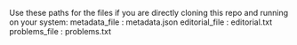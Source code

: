 Use these paths for the files if you are directly cloning this repo and running on your system:
metadata_file : metadata.json
editorial_file : editorial.txt
problems_file : problems.txt

